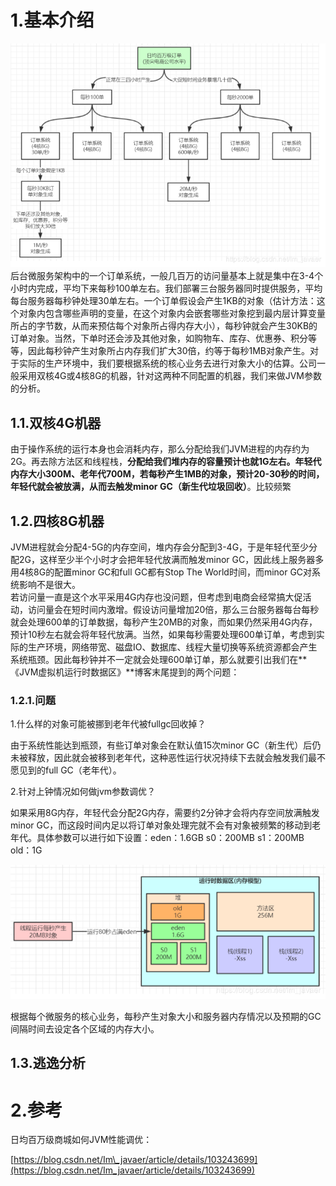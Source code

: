 # 1.基本介绍

![](/static/image/20191125190657919.png)  
后台微服务架构中的一个订单系统，一般几百万的访问量基本上就是集中在3-4个小时内完成，平均下来每秒100单左右。我们部署三台服务器同时提供服务，平均每台服务器每秒钟处理30单左右。一个订单假设会产生1KB的对象（估计方法：这个对象内包含哪些声明的变量，在这个对象内会嵌套哪些对象挖到最内层计算变量所占的字节数，从而来预估每个对象所占得内存大小），每秒钟就会产生30KB的订单对象。当然，下单时还会涉及其他对象，如购物车、库存、优惠券、积分等等，因此每秒钟产生对象所占内存我们扩大30倍，约等于每秒1MB对象产生。对于实际的生产环境中，我们要根据系统的核心业务去进行对象大小的估算。公司一般采用双核4G或4核8G的机器，针对这两种不同配置的机器，我们来做JVM参数的分析。

## 1.1.双核4G机器

由于操作系统的运行本身也会消耗内存，那么分配给我们JVM进程的内存约为2G。再去除方法区和线程栈，**分配给我们堆内存的容量预计也就1G左右。**年轻代内存大小300M、老年代700M，若每秒产生1MB的对象，预计20-30秒的时间，年轻代就会被放满，从而去**触发minor GC（新生代垃圾回收）**。比较频繁

## 1.2.四核8G机器

JVM进程就会分配4-5G的内存空间，堆内存会分配到3-4G，于是年轻代至少分配2G，这样至少半个小时才会把年轻代放满而触发minor GC，因此线上服务器多用4核8G的配置minor GC和full GC都有Stop The World时间，而minor GC对系统影响不是很大。  
若访问量一直是这个水平采用4G内存也没问题，但考虑到电商会经常搞大促活动，访问量会在短时间内激增。假设访问量增加20倍，那么三台服务器每台每秒就会处理600单的订单数据，每秒产生20MB的对象，而如果仍然采用4G内存，预计10秒左右就会将年轻代放满。当然，如果每秒需要处理600单订单，考虑到实际的生产环境，网络带宽、磁盘IO、数据库、线程大量切换等系统资源都会产生系统瓶颈。因此每秒钟并不一定就会处理600单订单，那么就要引出我们在**《JVM虚拟机运行时数据区》**博客末尾提到的两个问题：

### 1.2.1.问题

1.什么样的对象可能被挪到老年代被fullgc回收掉？

由于系统性能达到瓶颈，有些订单对象会在默认值15次minor GC（新生代）后仍未被释放，因此就会被移到老年代，这种恶性运行状况持续下去就会触发我们最不愿见到的full GC（老年代）。

2.针对上钟情况如何做jvm参数调优？

如果采用8G内存，年轻代会分配2G内存，需要约2分钟才会将内存空间放满触发minor GC，而这段时间内足以将订单对象处理完就不会有对象被频繁的移动到老年代。具体参数可以进行如下设置：eden：1.6GB s0：200MB s1：200MB old：1G

![](/static/image/20191125195431647.png)

根据每个微服务的核心业务，每秒产生对象大小和服务器内存情况以及预期的GC间隔时间去设定各个区域的内存大小。
## 1.3.逃逸分析

# 2.参考

日均百万级商城如何JVM性能调优：

[https://blog.csdn.net/Im\_javaer/article/details/103243699](https://blog.csdn.net/Im_javaer/article/details/103243699)

